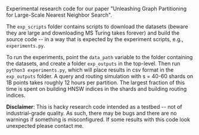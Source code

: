 Experimental research code for our paper "Unleashing Graph Partitioning for Large-Scale Nearest Neighbor Search".

The ```exp_scripts``` folder contains scripts to download the datasets (beware they are large and downloading MS Turing takes forever) and build the source code -- in a way that is expected by the experiment scripts, e.g., ```experiments.py```.

To run the experiments, point the ```data_path``` variable to the folder containing the datasets, and create a folder ```exp_outputs``` in the top-level.
Then run ```python3 experiments.py```, which will place results in csv format in the ```exp_outputs``` folder. A query and routing simulation with s = 40-60 shards on 1B points takes roughly 12 hours per partition. The largest fraction of this time is spent on building HNSW indices in the shards and building routing indices.

**Disclaimer**: This is hacky research code intended as a testbed -- not of industrial-grade quality. As such, there may be bugs and there are no warnings if something is misconfigured. If some results with this code look unexpected please contact me.